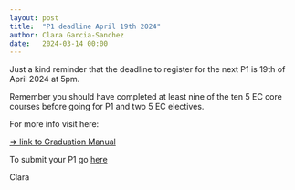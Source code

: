 ```yaml
---
layout: post
title:  "P1 deadline April 19th 2024"
author: Clara Garcia-Sanchez
date:   2024-03-14 00:00
---
```


Just a kind reminder that the deadline to register for the next P1 is 19th of April 2024 at 5pm.

Remember you should have completed at least nine of the ten 5 EC core courses before going for P1 and two 5 EC electives.

For more info visit here:

[=> link to Graduation Manual](https://3d.bk.tudelft.nl/courses/geo2020/rules/GraduationManualGeomatics2023-2024.pdf)

To submit your P1 go [here](https://3d.bk.tudelft.nl/courses/geo2020/rules/#p1)

Clara
